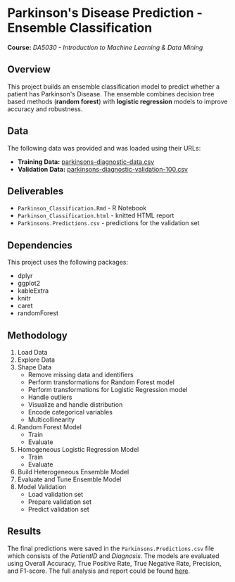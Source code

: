 # Parkinson's Disease Prediction - Ensemble Classification
**Course:** _DA5030 - Introduction to Machine Learning & Data Mining_

## Overview
This project builds an ensemble classification model to predict whether a patient has Parkinson's Disease. The ensemble combines decision tree based methods (**random forest**) with **logistic regression** models to improve accuracy and robustness.

## Data
The following data was provided and was loaded using their URLs:
* **Training Data:** [parkinsons-diagnostic-data.csv](https://s3.us-east-2.amazonaws.com/artificium.us/datasets/parkinsons-diagnostic-data.csv)
* **Validation Data:** [parkinsons-diagnostic-validation-100.csv](https://s3.us-east-2.amazonaws.com/artificium.us/datasets/parkinsons-diagnostic-validation-100.csv)

## Deliverables
* `Parkinson_Classification.Rmd` - R Notebook
* `Parkinson_Classification.html` - knitted HTML report
* `Parkinsons.Predictions.csv` - predictions for the validation set

## Dependencies
This project uses the following packages:
* dplyr
* ggplot2
* kableExtra
* knitr
* caret
* randomForest

## Methodology
1. Load Data
2. Explore Data
3. Shape Data
   * Remove missing data and identifiers
   * Perform transformations for Random Forest model
   * Perform transformations for Logistic Regression model
   * Handle outliers
   * Visualize and handle distribution
   * Encode categorical variables
   * Multicollinearity
4. Random Forest Model
   * Train
   * Evaluate
5. Homogeneous Logistic Regression Model
   * Train
   * Evaluate
6. Build Heterogeneous Ensemble Model
7. Evaluate and Tune Ensemble Model
8. Model Validation
   * Load validation set
   * Prepare validation set
   * Predict validation set

## Results
The final predictions were saved in the  `Parkinsons.Predictions.csv` file which consists of the _PatientID_ and _Diagnosis_. The models are evaluated using Overall Accuracy, True Positive Rate, True Negative Rate, Precision, and F1-score. The full analysis and report could be found [here](https://zoechow24.github.io/parkinsons-classification-ensemble/Parkinson_Classification.html). 


   
